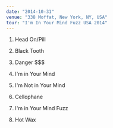 ```yaml
---
date: "2014-10-31"
venue: "338 Moffat, New York, NY, USA"
tour: "I'm In Your Mind Fuzz USA 2014"
---
```



 1. Head On/Pill

 2. Black Tooth

 3. Danger $$$

 4. I'm in Your Mind

 5. I'm Not in Your Mind

 6. Cellophane

 7. I'm in Your Mind Fuzz

 8. Hot Wax


